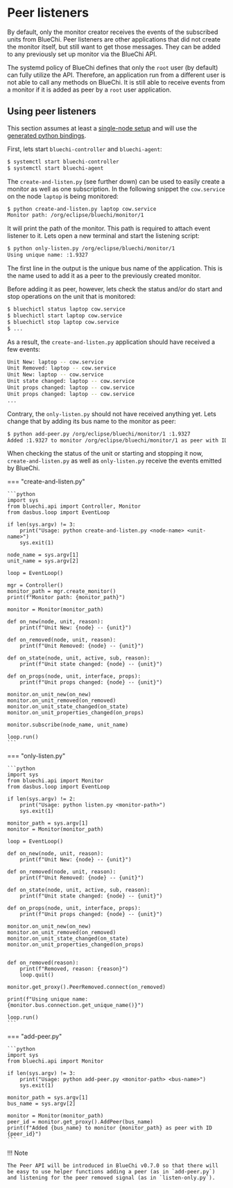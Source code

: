 <!-- markdownlint-disable-file MD013 MD014 MD046 -->
# Peer listeners

By default, only the monitor creator receives the events of the subscribed units from BlueChi. Peer listeners are other applications that did not create the monitor itself, but still want to get those messages. They can be added to any previously set up monitor via the BlueChi API.

The systemd policy of BlueChi defines that only the `root` user (by default) can fully utilize the API. Therefore, an application run from a different user is not able to call any methods on BlueChi. It is still able to receive events from a monitor if it is added as peer by a `root` user application.

## Using peer listeners

This section assumes at least a [single-node setup](../getting_started/single_node.md) and will use the [generated python bindings](../api/client_generation.md#typed-python-client).

First, lets start `bluechi-controller` and `bluechi-agent`:

```bash
$ systemctl start bluechi-controller
$ systemctl start bluechi-agent
```

The `create-and-listen.py` (see further down) can be used to easily create a monitor as well as one subscription. In the following snippet the `cow.service` on the node `laptop` is being monitored:

```bash
$ python create-and-listen.py laptop cow.service
Monitor path: /org/eclipse/bluechi/monitor/1
```

It will print the path of the monitor. This path is required to attach event listener to it. Lets open a new terminal and start the listening script:

```bash
$ python only-listen.py /org/eclipse/bluechi/monitor/1
Using unique name: :1.9327
```

The first line in the output is the unique bus name of the application. This is the name used to add it as a peer to the previously created monitor.

Before adding it as peer, however, lets check the status and/or do start and stop operations on the unit that is monitored:

```bash
$ bluechictl status laptop cow.service
$ bluechictl start laptop cow.service
$ bluechictl stop laptop cow.service
$ ...
```

As a result, the `create-and-listen.py` application should have received a few events:

```bash
Unit New: laptop -- cow.service
Unit Removed: laptop -- cow.service
Unit New: laptop -- cow.service
Unit state changed: laptop -- cow.service
Unit props changed: laptop -- cow.service
Unit props changed: laptop -- cow.service
...
```

Contrary, the `only-listen.py` should not have received anything yet. Lets change that by adding its bus name to the monitor as peer:

```bash
$ python add-peer.py /org/eclipse/bluechi/monitor/1 :1.9327
Added :1.9327 to monitor /org/eclipse/bluechi/monitor/1 as peer with ID 1
```

When checking the status of the unit or starting and stopping it now, `create-and-listen.py` as well as `only-listen.py` receive the events emitted by BlueChi.

=== "create-and-listen.py"

    ```python
    import sys
    from bluechi.api import Controller, Monitor
    from dasbus.loop import EventLoop

    if len(sys.argv) != 3:
        print("Usage: python create-and-listen.py <node-name> <unit-name>")
        sys.exit(1)

    node_name = sys.argv[1]
    unit_name = sys.argv[2]

    loop = EventLoop()

    mgr = Controller()
    monitor_path = mgr.create_monitor()
    print(f"Monitor path: {monitor_path}")

    monitor = Monitor(monitor_path)

    def on_new(node, unit, reason):
        print(f"Unit New: {node} -- {unit}")

    def on_removed(node, unit, reason):
        print(f"Unit Removed: {node} -- {unit}")

    def on_state(node, unit, active, sub, reason):
        print(f"Unit state changed: {node} -- {unit}")

    def on_props(node, unit, interface, props):
        print(f"Unit props changed: {node} -- {unit}")

    monitor.on_unit_new(on_new)
    monitor.on_unit_removed(on_removed)
    monitor.on_unit_state_changed(on_state)
    monitor.on_unit_properties_changed(on_props)

    monitor.subscribe(node_name, unit_name)

    loop.run()
    ```

=== "only-listen.py"

    ```python
    import sys
    from bluechi.api import Monitor
    from dasbus.loop import EventLoop

    if len(sys.argv) != 2:
        print("Usage: python listen.py <monitor-path>")
        sys.exit(1)

    monitor_path = sys.argv[1]
    monitor = Monitor(monitor_path)

    loop = EventLoop()

    def on_new(node, unit, reason):
        print(f"Unit New: {node} -- {unit}")

    def on_removed(node, unit, reason):
        print(f"Unit Removed: {node} -- {unit}")

    def on_state(node, unit, active, sub, reason):
        print(f"Unit state changed: {node} -- {unit}")

    def on_props(node, unit, interface, props):
        print(f"Unit props changed: {node} -- {unit}")

    monitor.on_unit_new(on_new)
    monitor.on_unit_removed(on_removed)
    monitor.on_unit_state_changed(on_state)
    monitor.on_unit_properties_changed(on_props)


    def on_removed(reason):
        print(f"Removed, reason: {reason}")
        loop.quit()

    monitor.get_proxy().PeerRemoved.connect(on_removed)

    print(f"Using unique name: {monitor.bus.connection.get_unique_name()}")

    loop.run()
    ```

=== "add-peer.py"

    ```python
    import sys
    from bluechi.api import Monitor

    if len(sys.argv) != 3:
        print("Usage: python add-peer.py <monitor-path> <bus-name>")
        sys.exit(1)

    monitor_path = sys.argv[1]
    bus_name = sys.argv[2]

    monitor = Monitor(monitor_path)
    peer_id = monitor.get_proxy().AddPeer(bus_name)
    print(f"Added {bus_name} to monitor {monitor_path} as peer with ID {peer_id}")
    ```

!!! Note

    The Peer API will be introduced in BlueChi v0.7.0 so that there will be easy to use helper functions adding a peer (as in `add-peer.py`) and listening for the peer removed signal (as in `listen-only.py`).
